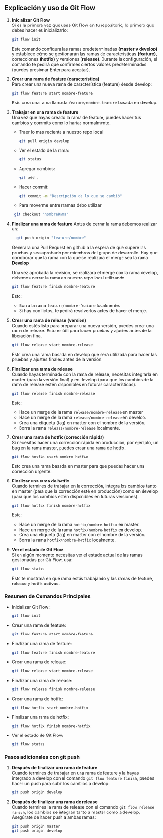 ## Explicación y uso de Git Flow
1. **Inicializar Git Flow**  
   Si es la primera vez que usas Git Flow en tu repositorio, lo primero que debes hacer es inicializarlo:  
   ```bash
   git flow init
   ```
   Este comando configura las ramas predeterminadas **(master y develop)** y establece cómo se gestionarán las ramas de características **(feature)**, correcciones **(hotfix)** y versiones **(release)**. Durante la configuración, el comando te pedirá que confirmes ciertos valores predeterminados (puedes presionar Enter para aceptar).

2. **Crear una rama de feature (característica)**  
   Para crear una nueva rama de característica (feature) desde develop:  
   ```bash
   git flow feature start nombre-feature
   ```
   Esto crea una rama llamada `feature/nombre-feature` basada en develop.

3. **Trabajar en una rama de feature**  
   Una vez que hayas creado la rama de feature, puedes hacer tus cambios y commits como lo harías normalmente.
   - Traer lo mas reciente a nuestro repo local
     ```bash
     git pull origin develop
     ```
   - Ver el estado de la rama:  
     ```bash
     git status
     ```
   - Agregar cambios:  
     ```bash
     git add .
     ```
   - Hacer commit:  
     ```bash
     git commit -m "Descripción de lo que se cambió"
     ```
    - Para moverme entre rramas debo utilizar:
    ```bash
     git checkout "nombreRama"
     ```

4. **Finalizar una rama de feature**
   Antes de cerrar la rama debemos realizar un:
   ```bash
     git push origin "feature/nombre"
     ```
   Generara una Pull Request en github a la espera de que supere las pruebas y sea aprobado por miembros del grupo de desarrollo. Hay que corroborar que la rama con la que se realizara el merge sea la rama **Develop**

   Una vez aprobada la revision, se realizara el merge con la rama develop, debemos cerrar la rama en nuestro repo local utilizando 
   ```bash
   git flow feature finish nombre-feature
   ```
   Esto:  
   - Borra la rama `feature/nombre-feature` localmente.  
   - Si hay conflictos, te pedirá resolverlos antes de hacer el merge.

5. **Crear una rama de release (versión)**  
   Cuando estés listo para preparar una nueva versión, puedes crear una rama de release. Esto es útil para hacer pruebas y ajustes antes de la liberación final.  
   ```bash
   git flow release start nombre-release
   ```
   Esto crea una rama basada en develop que será utilizada para hacer las pruebas y ajustes finales antes de la versión.

6. **Finalizar una rama de release**  
   Cuando hayas terminado con la rama de release, necesitas integrarla en master (para la versión final) y en develop (para que los cambios de la rama de release estén disponibles en futuras características).  
   ```bash
   git flow release finish nombre-release
   ```
   Esto:  
   - Hace un merge de la rama `release/nombre-release` en master.  
   - Hace un merge de la rama `release/nombre-release` en develop.  
   - Crea una etiqueta (tag) en master con el nombre de la versión.  
   - Borra la rama `release/nombre-release` localmente.

7. **Crear una rama de hotfix (corrección rápida)**  
   Si necesitas hacer una corrección rápida en producción, por ejemplo, un bug en la rama master, puedes crear una rama de hotfix.  
   ```bash
   git flow hotfix start nombre-hotfix
   ```
   Esto crea una rama basada en master para que puedas hacer una corrección urgente.

8. **Finalizar una rama de hotfix**  
   Cuando termines de trabajar en la corrección, integra los cambios tanto en master (para que la corrección esté en producción) como en develop (para que los cambios estén disponibles en futuras versiones).  
   ```bash
   git flow hotfix finish nombre-hotfix
   ```
   Esto:  
   - Hace un merge de la rama `hotfix/nombre-hotfix` en master.  
   - Hace un merge de la rama `hotfix/nombre-hotfix` en develop.  
   - Crea una etiqueta (tag) en master con el nombre de la versión.  
   - Borra la rama `hotfix/nombre-hotfix` localmente.

9. **Ver el estado de Git Flow**  
   Si en algún momento necesitas ver el estado actual de las ramas gestionadas por Git Flow, usa:  
   ```bash
   git flow status
   ```
   Esto te mostrará en qué rama estás trabajando y las ramas de feature, release y hotfix activas.

### Resumen de Comandos Principales
- Inicializar Git Flow:  
  ```bash
  git flow init
  ```
- Crear una rama de feature:  
  ```bash
  git flow feature start nombre-feature
  ```
- Finalizar una rama de feature:  
  ```bash
  git flow feature finish nombre-feature
  ```
- Crear una rama de release:  
  ```bash
  git flow release start nombre-release
  ```
- Finalizar una rama de release:  
  ```bash
  git flow release finish nombre-release
  ```
- Crear una rama de hotfix:  
  ```bash
  git flow hotfix start nombre-hotfix
  ```
- Finalizar una rama de hotfix:  
  ```bash
  git flow hotfix finish nombre-hotfix
  ```
- Ver el estado de Git Flow:  
  ```bash
  git flow status
  ```

### Pasos adicionales con git push
1. **Después de finalizar una rama de feature**  
   Cuando termines de trabajar en una rama de feature y la hayas integrado a develop con el comando `git flow feature finish`, puedes hacer un push para subir los cambios a develop:  
   ```bash
   git push origin develop
   ```

2. **Después de finalizar una rama de release**  
   Cuando termines la rama de release con el comando `git flow release finish`, los cambios se integran tanto a master como a develop. Asegúrate de hacer push a ambas ramas:  
   ```bash
   git push origin master
   git push origin develop
   ```